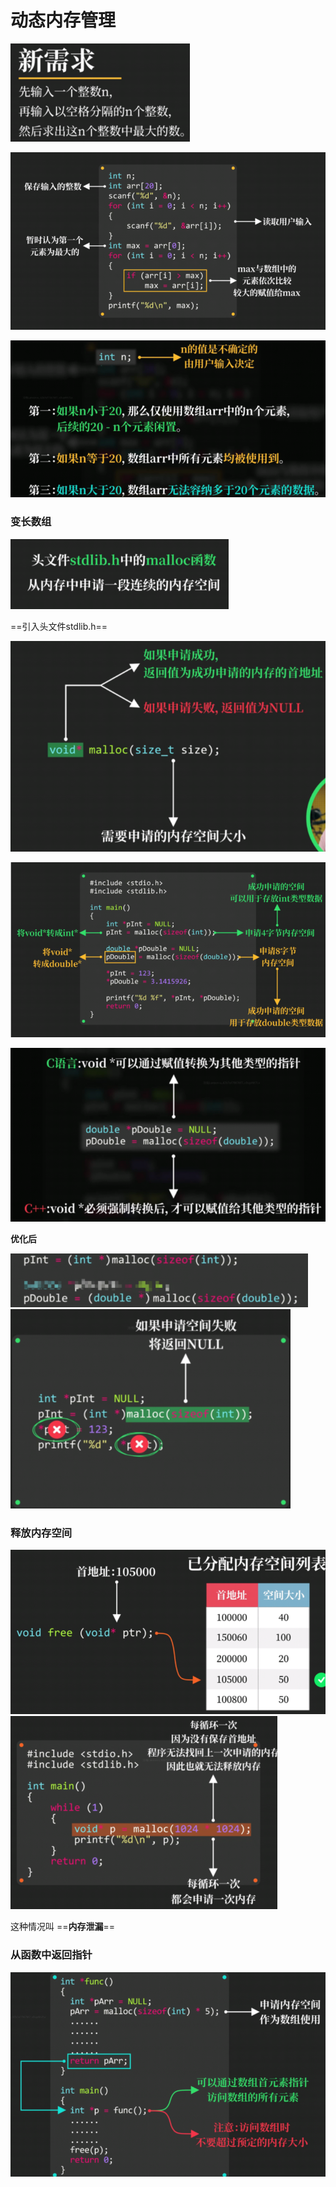 # 动态内存管理

<img src="images/image-20221208204024321.png" alt="image-20221208204024321" style="zoom:67%;" />

![image-20221208204029353](images/image-20221208204029353.png)

![image-20221208204033794](images/image-20221208204033794.png)

### 变长数组

<img src="images/image-20221208204038332.png" alt="image-20221208204038332" style="zoom:67%;" />

==引入头文件stdlib.h==

<img src="images/image-20221208204044517.png" alt="image-20221208204044517" style="zoom:80%;" />

![image-20221208204050385](images/image-20221208204050385.png)

<img src="images/image-20221208204054856.png" alt="image-20221208204054856" style="zoom:80%;" />

**优化后**

<img src="images/image-20221208204100636.png" alt="image-20221208204100636" style="zoom:80%;" />

<img src="images/image-20221208204105874.png" alt="image-20221208204105874" style="zoom:80%;" />

### 释放内存空间

<img src="images/image-20221208204112509.png" alt="image-20221208204112509" style="zoom:80%;" />

<img src="images/image-20221208204118673.png" alt="image-20221208204118673" style="zoom:67%;" />

这种情况叫    ==**内存泄漏**==

### 从函数中返回指针

![image-20221208204124849](images/image-20221208204124849.png)